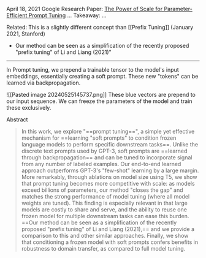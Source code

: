 April 18, 2021
Google Research
Paper: [The Power of Scale for Parameter-Efficient Prompt Tuning](https://arxiv.org/abs/2104.08691)
...
Takeaway: ...

Related: This is a slightly different concept than [[Prefix Tuning]] (January 2021, Stanford)
- Our method can be seen as a simplification of the recently proposed "prefix tuning" of Li and Liang (2021)"

---

In Prompt tuning, we prepend a trainable tensor to the model's input embeddings, essentially creating a soft prompt. These new "tokens" can be learned via backpropagation.



![[Pasted image 20240525145737.png]]
These blue vectors are prepend to our input sequence. We can freeze the parameters of the model and train these exclusively.

Abstract
> In this work, we explore "==prompt tuning==", a simple yet effective mechanism for ==learning "soft prompts" to condition frozen language models to perform specific downstream tasks==. Unlike the discrete text prompts used by GPT-3, soft prompts are ==learned through backpropagation== and can be tuned to incorporate signal from any number of labeled examples. Our end-to-end learned approach outperforms GPT-3's "few-shot" learning by a large margin. More remarkably, through ablations on model size using T5, we show that prompt tuning becomes more competitive with scale: as models exceed billions of parameters, our method "closes the gap" and matches the strong performance of model tuning (where all model weights are tuned). This finding is especially relevant in that large models are costly to share and serve, and the ability to reuse one frozen model for multiple downstream tasks can ease this burden. ==Our method can be seen as a simplification of the recently proposed "prefix tuning" of Li and Liang (2021),== and we provide a comparison to this and other similar approaches. Finally, we show that conditioning a frozen model with soft prompts confers benefits in robustness to domain transfer, as compared to full model tuning.

